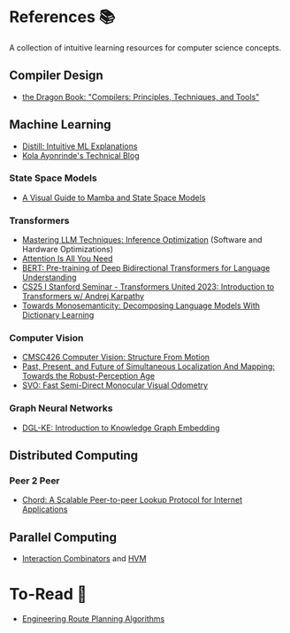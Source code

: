 # References 📚

A collection of intuitive learning resources for computer science concepts.

## Compiler Design

* [the Dragon Book: "Compilers: Principles, Techniques, and Tools"](https://github.com/muthukumarse/books/blob/master/Dragon%20Book%20Compilers%20Principle%20Techniques%20and%20Tools%202nd%20Edtion.pdf)

## Machine Learning

* [Distill: Intuitive ML Explanations](https://distill.pub/)
* [Kola Ayonrinde's Technical Blog](http://www.kolaayonrinde.com/blog/)

### State Space Models

* [A Visual Guide to Mamba and State Space Models](https://newsletter.maartengrootendorst.com/p/a-visual-guide-to-mamba-and-state)

### Transformers

* [Mastering LLM Techniques: Inference Optimization](https://developer.nvidia.com/blog/mastering-llm-techniques-inference-optimization/) (Software and Hardware Optimizations)
* [Attention Is All You Need](https://proceedings.neurips.cc/paper/2017/file/3f5ee243547dee91fbd053c1c4a845aa-Paper.pdf)
* [BERT: Pre-training of Deep Bidirectional Transformers for Language Understanding](https://arxiv.org/pdf/1810.04805)
* [CS25 I Stanford Seminar - Transformers United 2023: Introduction to Transformers w/ Andrej Karpathy](https://youtu.be/XfpMkf4rD6E)
* [Towards Monosemanticity: Decomposing Language Models With Dictionary Learning](https://transformer-circuits.pub/2023/monosemantic-features/index.html)

### Computer Vision

* [CMSC426 Computer Vision: Structure From Motion](https://cmsc426.github.io/sfm/)
* [Past, Present, and Future of Simultaneous Localization And Mapping: Towards the Robust-Perception Age](https://arxiv.org/pdf/1606.05830.pdf)
* [SVO: Fast Semi-Direct Monocular Visual Odometry](https://rpg.ifi.uzh.ch/docs/ICRA14_Forster.pdf)

### Graph Neural Networks

* [DGL-KE: Introduction to Knowledge Graph Embedding](https://aws-dglke.readthedocs.io/en/latest/kg.html)

## Distributed Computing 

### Peer 2 Peer

* [Chord: A Scalable Peer-to-peer Lookup Protocol for Internet Applications](https://pdos.csail.mit.edu/papers/ton:chord/paper-ton.pdf)

## Parallel Computing

* [Interaction Combinators](https://core.ac.uk/download/pdf/81113716.pdf) and [HVM](https://github.com/HigherOrderCO)

# To-Read 🌱

* [Engineering Route Planning Algorithms](https://i11www.iti.kit.edu/extra/publications/dssw-erpa-09.pdf)
